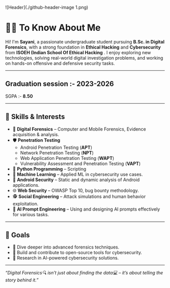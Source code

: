 ![Header](./github-header-image 1.png) 

# 👩‍💻 To Know About Me

Hi! I'm **Sayani**, a passionate undergraduate student pursuing **B.Sc. in Digital Forensics**, with a strong foundation in **Ethical Hacking** and **Cybersecurity** from **ISOEH (Indian School Of Ethical Hacking** . I enjoy exploring new technologies, solving real-world digital investigation problems, and working on hands-on offensive and defensive security tasks.

---
Graduation session :- 
**2023-2026**
---
SGPA :-
**8.50**

---

## 🧠 Skills & Interests

- 🔐 **Digital Forensics** – Computer and Mobile Forensics, Evidence acquisition & analysis.
- 🛡️ **Penetration Testing**  
  - Android Penetration Testing (**APT**)  
  - Network Penetration Testing (**NPT**)  
  - Web Application Penetration Testing (**WAPT**)  
  - Vulnerability Assessment and Penetration Testing (**VAPT**)
- 🐍 **Python Programming** – Scripting 
- 🤖 **Machine Learning** – Applied ML in cybersecurity use cases.
- 📱 **Android Security** – Static and dynamic analysis of Android applications.
- 🌐 **Web Security** – OWASP Top 10, bug bounty methodology.
- 🕵️ **Social Engineering** – Attack simulations and human behavior exploitation.
- 🧠 **AI Prompt Engineering** – Using and designing AI prompts effectively for various tasks.

---

## 📌 Goals

- 🔬 Dive deeper into advanced forensics techniques.
- 🚀 Build and contribute to open-source tools for cybersecurity.
- 🧪 Research in AI-powered cybersecurity solutions.

---
 *“Digital Forensics🔍 isn’t just about finding the data💻 – it’s about telling the story behind it.”*

